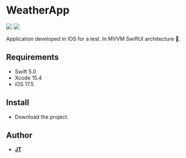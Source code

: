 # WeatherApp

<p align="justify">
    <img src="https://img.shields.io/badge/Swift-5-orange.svg" />
    <img src="https://img.shields.io/badge/Platforms-iOS-blue.svg?style=flat" />
</p>

Application developed in IOS for a test. In MVVM SwiftUI architecture 🚀.

## Requirements

- Swift 5.0
- Xcode 15.4
- iOS 17.5 

## Install

* Download the project.
  
## Author

* [**JT**](https://github.com/jtejeiro)
